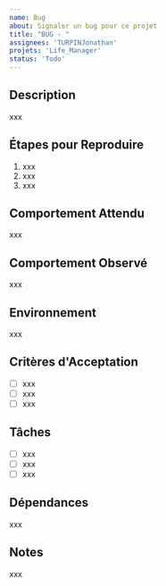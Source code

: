 ```yaml
---
name: Bug
about: Signaler un bug pour ce projet
title: "BUG - "
assignees: 'TURPINJonathan'
projets: 'Life_Manager'
status: 'Todo'
---
```


## Description
xxx

## Étapes pour Reproduire
1. xxx
2. xxx
3. xxx

## Comportement Attendu
xxx

## Comportement Observé
xxx

## Environnement
xxx

## Critères d'Acceptation
- [ ] xxx
- [ ] xxx
- [ ] xxx

## Tâches
- [ ] xxx
- [ ] xxx
- [ ] xxx

## Dépendances
xxx

## Notes
xxx